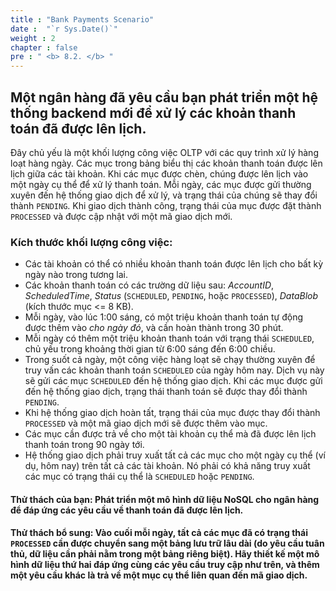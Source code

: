 ```yaml
---
title : "Bank Payments Scenario"
date :  "`r Sys.Date()`" 
weight : 2
chapter : false
pre : " <b> 8.2. </b> "
---
```


## Một ngân hàng đã yêu cầu bạn phát triển một hệ thống backend mới để xử lý các khoản thanh toán đã được lên lịch.

Đây chủ yếu là một khối lượng công việc OLTP với các quy trình xử lý hàng loạt hàng ngày. Các mục trong bảng biểu thị các khoản thanh toán được lên lịch giữa các tài khoản. Khi các mục được chèn, chúng được lên lịch vào một ngày cụ thể để xử lý thanh toán. Mỗi ngày, các mục được gửi thường xuyên đến hệ thống giao dịch để xử lý, và trạng thái của chúng sẽ thay đổi thành `PENDING`. Khi giao dịch thành công, trạng thái của mục được đặt thành `PROCESSED` và được cập nhật với một mã giao dịch mới.

### Kích thước khối lượng công việc:

- Các tài khoản có thể có nhiều khoản thanh toán được lên lịch cho bất kỳ ngày nào trong tương lai.
- Các khoản thanh toán có các trường dữ liệu sau: _AccountID_, _ScheduledTime_, _Status_ (`SCHEDULED`, `PENDING`, hoặc `PROCESSED`), _DataBlob_ (kích thước mục <= 8 KB).
- Mỗi ngày, vào lúc 1:00 sáng, có một triệu khoản thanh toán tự động được thêm vào _cho ngày đó_, và cần hoàn thành trong 30 phút.
- Mỗi ngày có thêm một triệu khoản thanh toán với trạng thái `SCHEDULED`, chủ yếu trong khoảng thời gian từ 6:00 sáng đến 6:00 chiều.
- Trong suốt cả ngày, một công việc hàng loạt sẽ chạy thường xuyên để truy vấn các khoản thanh toán `SCHEDULED` của ngày hôm nay. Dịch vụ này sẽ gửi các mục `SCHEDULED` đến hệ thống giao dịch. Khi các mục được gửi đến hệ thống giao dịch, trạng thái thanh toán sẽ được thay đổi thành `PENDING`.
- Khi hệ thống giao dịch hoàn tất, trạng thái của mục được thay đổi thành `PROCESSED` và một mã giao dịch mới sẽ được thêm vào mục.
- Các mục cần được trả về cho một tài khoản cụ thể mà đã được lên lịch thanh toán trong 90 ngày tới.
- Hệ thống giao dịch phải truy xuất tất cả các mục cho một ngày cụ thể (ví dụ, hôm nay) trên tất cả các tài khoản. Nó phải có khả năng truy xuất các mục có trạng thái cụ thể là `SCHEDULED` hoặc `PENDING`.

#### **Thử thách của bạn:** Phát triển một mô hình dữ liệu NoSQL cho ngân hàng để đáp ứng các yêu cầu về thanh toán đã được lên lịch.

#### **Thử thách bổ sung:** Vào cuối mỗi ngày, tất cả các mục đã có trạng thái `PROCESSED` cần được chuyển sang một bảng lưu trữ lâu dài (do yêu cầu tuân thủ, dữ liệu cần phải nằm trong một bảng riêng biệt). Hãy thiết kế một mô hình dữ liệu thứ hai đáp ứng cùng các yêu cầu truy cập như trên, và thêm một yêu cầu khác là trả về một mục cụ thể liên quan đến mã giao dịch.

